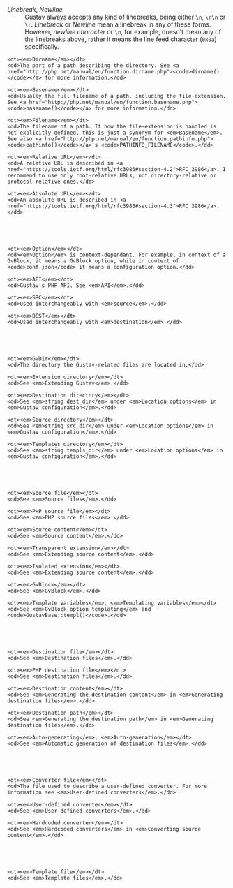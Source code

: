 <dl>
    <dt><em>Linebreak</em>, <em>Newline</em></dt>
    <dd>
        Gustav always accepts any kind of linebreaks, being either <code>\n</code>, <code>\r\n</code> or <code>\r</code>. <em>Linebreak</em> or <em>Newline</em> mean a linebreak in any of these forms.<br />
        However, <em>newline character</em> or <code>\n</code>, for example, doesn't mean any of the linebreaks above, rather it means the line feed character (<code>0x0a</code>) specifically.
    </dd>
    
    <dt><em>Dirname</em></dt>
    <dd>The part of a path describing the directory. See <a href="http://php.net/manual/en/function.dirname.php"><code>dirname()</code></a> for more information.</dd>
    
    <dt><em>Basename</em></dt>
    <dd>Usually the full filename of a path, including the file-extension. See <a href="http://php.net/manual/en/function.basename.php"><code>basename()</code></a> for more information.</dd>
    
    <dt><em>Filename</em></dt>
    <dd>The filename of a path. If how the file-extension is handled is not explicitly defined, this is just a synonym for <em>Basename</em>. See also <a href="http://php.net/manual/en/function.pathinfo.php"><code>pathinfo()</code></a>'s <code>PATHINFO_FILENAME</code>.</dd>
    
    <dt><em>Relative URL</em></dt>
    <dd>A relative URL is described in <a href="https://tools.ietf.org/html/rfc3986#section-4.2">RFC 3986</a>. I recommend to use only root-relative URLs, not directory-relative or protocol-relative ones.</dd>
    
    <dt><em>Absolute URL</em></dt>
    <dd>An absolute URL is described in <a href="https://tools.ietf.org/html/rfc3986#section-4.3">RFC 3986</a>.</dd>
    
    
    
    
    
    <dt><em>Option</em></dt>
    <dd><em>Option</em> is context-dependant. For example, in context of a GvBlock, it means a GvBlock option, while in context of <code>conf.json</code> it means a configuration option.</dd>
    
    <dt><em>API</em></dt>
    <dd>Gustav's PHP API. See <em>API</em>.</dd>
    
    <dt><em>SRC</em></dt>
    <dd>Used interchangeably with <em>source</em>.</dd>
    
    <dt><em>DEST</em></dt>
    <dd>Used interchangeably with <em>destination</em>.</dd>
    
    
    
    
    
    <dt><em>GvDir</em></dt>
    <dd>The directory the Gustav-related files are located in.</dd>
    
    <dt><em>Extension directory</em></dt>
    <dd>See <em>Extending Gustav</em>.</dd>
    
    <dt><em>Destination directory</em></dt>
    <dd>See <em>string dest_dir</em> under <em>Location options</em> in <em>Gustav configuration</em>.</dd>
    
    <dt><em>Source directory</em></dt>
    <dd>See <em>string src_dir</em> under <em>Location options</em> in <em>Gustav configuration</em>.</dd>
    
    <dt><em>Templates directory</em></dt>
    <dd>See <em>string templs_dir</em> under <em>Location options</em> in <em>Gustav configuration</em>.</dd>
    
    
    
    
        
    <dt><em>Source file</em></dt>
    <dd>See <em>Source files</em>.</dd>
    
    <dt><em>PHP source file</em></dt>
    <dd>See <em>PHP source files</em>.</dd>
    
    <dt><em>Source content</em></dt>
    <dd>See <em>Source content</em>.</dd>
    
    <dt><em>Transparent extension</em></dt>
    <dd>See <em>Extending source content</em>.</dd>
    
    <dt><em>Isolated extension</em></dt>
    <dd>See <em>Extending source content</em>.</dd>
    
    <dt><em>GvBlock</em></dt>
    <dd>See <em>GvBlock</em>.</dd>
    
    <dt><em>Template variables</em>, <em>Templating variables</em></dt>
    <dd>See <em>GvBlock option templating</em> and <code>GustavBase::templ()</code>.</dd>
    
    
    
    
    
    <dt><em>Destination file</em></dt>
    <dd>See <em>Destination files</em>.</dd>
    
    <dt><em>PHP destination file</em></dt>
    <dd>See <em>Destination files</em>.</dd>
    
    <dt><em>Destination content</em></dt>
    <dd>See <em>Generating the destination content</em> in <em>Generating destination files</em>.</dd>
    
    <dt><em>Destination path</em></dt>
    <dd>See <em>Generating the destination path</em> in <em>Generating destination files</em>.</dd>
    
    <dt><em>Auto-generating</em>, <em>Auto-generation</em></dt>
    <dd>See <em>Automatic generation of destination files</em>.</dd>
    
    
    
    
    
    <dt><em>Converter file</em></dt>
    <dd>The file used to describe a user-defined converter. For more information see <em>User-defined converters</em>.</dd>
    
    <dt><em>User-defined converter</em></dt>
    <dd>See <em>User-defined converters</em>.</dd>
    
    <dt><em>Hardcoded converter</em></dt>
    <dd>See <em>Hardcoded converters</em> in <em>Converting source content</em>.</dd>





    <dt><em>Template file</em></dt>
    <dd>See <em>Template files</em>.</dd>
</dl>